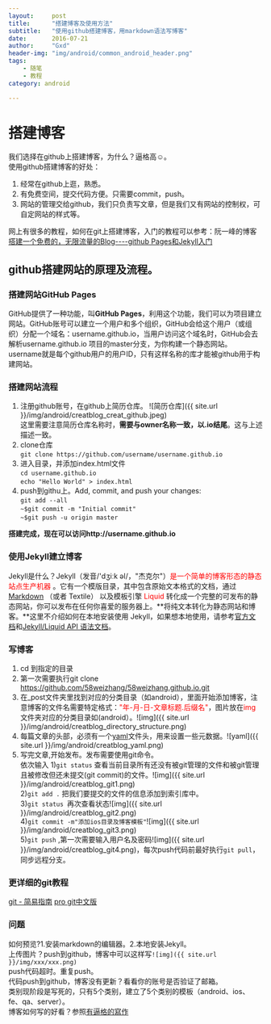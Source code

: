 ```yaml
---
layout:     post
title:      "搭建博客及使用方法"
subtitle:   "使用github搭建博客，用markdown语法写博客"
date:       2016-07-21
author:     "Gxd"
header-img: "img/android/common_android_header.png"
tags:
    - 随笔
    - 教程
category: android

---
```




# 搭建博客
我们选择在github上搭建博客，为什么？逼格高☺。   
使用github搭建博客的好处：    

1.	经常在github上逛，熟悉。  
2.	有免费空间，提交代码方便。只需要commit，push。  
3.	网站的管理交给github，我们只负责写文章，但是我们又有网站的控制权，可自定网站的样式等。  

网上有很多的教程，如何在git上搭建博客，入门的教程可以参考：阮一峰的博客[搭建一个免费的，无限流量的Blog----github Pages和Jekyll入门](http://www.ruanyifeng.com/blog/2012/08/blogging_with_jekyll.html)
  
##  github搭建网站的原理及流程。  

###  搭建网站GitHub Pages
GitHub提供了一种功能，叫**GitHub Pages**，利用这个功能，我们可以为项目建立网站。GitHub账号可以建立一个用户和多个组织，GitHub会给这个用户（或组织）分配一个域名：username.github.io，当用户访问这个域名时，GitHub会去解析username.github.io 项目的master分支，为你构建一个静态网站。username就是每个github用户的用户ID，只有这样名称的库才能被github用于构建网站。

###  搭建网站流程
1.	注册github账号，在github上简历仓库。
![简历仓库]({{ site.url }}/img/android/creatblog_creat_github.jpeg)  
这里需要注意简历仓库名称时，**需要与owner名称一致，以.io结尾**。这与上述描述一致。 
2.	clone仓库  
`git clone https://github.com/username/username.github.io`
3.	进入目录，并添加index.html文件  
`cd username.github.io`  
`echo "Hello World" > index.html`
4.	push到githu上。Add, commit, and push your changes:  
`git add --all`    
`~$git commit -m "Initial commit"`  
`~$git push -u origin master`  

**搭建完成，现在可以访问http://username.github.io**

###  使用Jekyll建立博客
Jekyll是什么？Jekyll（发音/'dʒiːk əl/，"杰克尔"）<font color="red">是一个简单的博客形态的静态站点生产机器</font> 。它有一个模版目录，其中包含原始文本格式的文档，通过[Markdown](http://alfred-sun.github.io/blog/2015/01/10/markdown-syntax-documentation) （或者 Textile） 以及模板引擎  <font color="red"> Liquid</font> 转化成一个完整的可发布的静态网站，你可以发布在任何你喜爱的服务器上。**将纯文本转化为静态网站和博客。**这里不介绍如何在本地安装使用 Jekyll，如果想本地使用，请参考[官方文档](http://jekyll.bootcss.com/)和[Jekyll/Liquid API 语法文档](http://alfred-sun.github.io/blog/2015/01/10/jekyll-liquid-syntax-documentation/)。

### 写博客
1.  cd 到指定的目录
2.  第一次需要执行git clone https://github.com/58weizhang/58weizhang.github.io.git
3.  在_post文件夹里找到对应的分类目录（如android），里面开始添加博客，注意博客的文件名需要特定格式：<font color='red'>"年-月-日-文章标题.后缀名"</font>，图片放在<font color='red'>img</font>文件夹对应的分类目录如(android）。![img]({{ site.url }}/img/android/creatblog_directory_structure.png)  
4.  每篇文章的头部，必须有一个[yaml](http://jekyll.bootcss.com/docs/frontmatter/)文件头，用来设置一些元数据。![yaml]({{ site.url }}/img/android/creatblog_yaml.png) 
5.  写完文章,开始发布。发布需要使用git命令。  
依次输入
1)`git status` 查看当前目录所有还没有被git管理的文件和被git管理且被修改但还未提交(git commit)的文件。![img]({{ site.url }}/img/android/creatblog_git1.png)   
2)`git add .` 把我们要提交的文件的信息添加到索引库中。  
3)`git status `再次查看状态![img]({{ site.url }}/img/android/creatblog_git2.png)  
4)`git commit -m"添加ios目录及博客模板"`![img]({{ site.url }}/img/android/creatblog_git3.png)  
5)`git push` ,第一次需要输入用户名及密码![img]({{ site.url }}/img/android/creatblog_git4.png)，每次push代码前最好执行`git pull`，同步远程分支。  


###  更详细的git教程
[git - 简易指南](http://www.bootcss.com/p/git-guide/)
[pro git中文版](http://pan.baidu.com/s/1o6Hsets)

### 问题
如何预览?1.安装markdown的编辑器。2.本地安装Jekyll。  
上传图片？push到github，博客中可以这样写`![img]({{ site.url }}/img/xxx/xxx.png)  
`  
push代码超时。重复push。   
代码push到github，博客没有更新？看看你的账号是否验证了邮箱。   
类别现阶段是写死的，只有5个类别，建立了5个类别的模板（android、ios、fe、qa、server）。   
博客如何写的好看？参照[有逼格的寫作](http://www.jianshu.com/p/617516fba267
)



